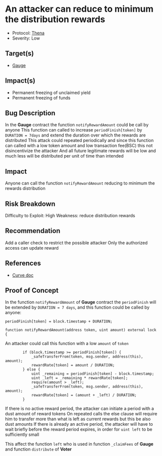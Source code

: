 # An attacker can reduce to minimum the distribution rewards

- Protocol: [Thena](https://thena.fi/)
- Severity: Low

## Target(s)

- [Gauge](https://bscscan.com/address/0x808cbA028c0c39c074E1eEE3E162545ADFC3256F)

## Impact(s)

- Permanent freezing of unclaimed yield
- Permanent freezing of funds

## Bug Description

In the **Gauge** contract the function `notifyRewardAmount` could be call by anyone
This function can called to increase `periodFinish[token]` by `DURATION = 7days` and extend the duration over which the rewards are distributed
This attack could repeated periodically and since this function can called with a low token amount and low transaction fee(BSC) this not disincentivize the attacker
And all future legitimate rewards will be low and much less will be distributed per unit of time than intended

## Impact

Anyone can call the function `notifyRewardAmount` reducing to minimum the rewards distribution

## Risk Breakdown

Difficulty to Exploit: High
Weakness: reduce distribution rewards

## Recommendation

Add a caller check to restrict the possible attacker
Only the authorized access can update reward

## References

- [Curve doc](https://curve.readthedocs.io/dao-gauges-sidechain.html#rewardsonlygauge)

## Proof of Concept

In the function `notifyRewardAmount` of **Gauge** contract the `periodFinish` will be extended by `DURATION = 7 days`, and this function could be called by anyone:

`periodFinish[token] = block.timestamp + DURATION;`

`function notifyRewardAmount(address token, uint amount) external lock {`

An attacker could call this function with a low `amount` of `token`

```solidity
        if (block.timestamp >= periodFinish[token]) {
            _safeTransferFrom(token, msg.sender, address(this), amount);
            rewardRate[token] = amount / DURATION;
        } else {
            uint _remaining = periodFinish[token] - block.timestamp;
            uint _left = _remaining * rewardRate[token];
            require(amount > _left);
            _safeTransferFrom(token, msg.sender, address(this), amount);
            rewardRate[token] = (amount + _left) / DURATION;
        }
```

If there is no active reward period, the attacker can initiate a period with a dust amount of reward tokens
On repeated calls the else clause will require him to transfer more than what is left as current rewards but this be also dust amounts
If there is already an active period, the attacker will have to wait briefly before the reward period expires, in order for `uint left` to be sufficiently small

This affect the function `left` who is used in function `_claimFees` of **Gauge** and function `distribute` of **Voter**